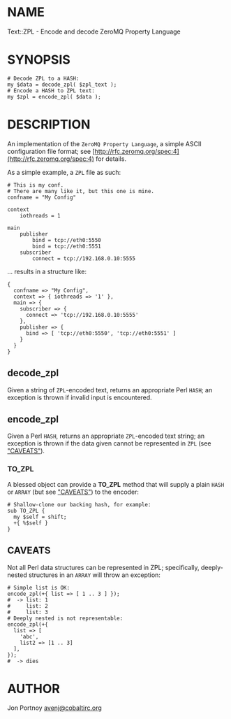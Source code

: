 # NAME

Text::ZPL - Encode and decode ZeroMQ Property Language

# SYNOPSIS

    # Decode ZPL to a HASH:
    my $data = decode_zpl( $zpl_text );
    # Encode a HASH to ZPL text:
    my $zpl = encode_zpl( $data );

# DESCRIPTION

An implementation of the `ZeroMQ Property Language`, a simple ASCII
configuration file format; see [http://rfc.zeromq.org/spec:4](http://rfc.zeromq.org/spec:4) for details.

As a simple example, a `ZPL` file as such:

    # This is my conf.
    # There are many like it, but this one is mine.
    confname = "My Config"

    context
        iothreads = 1

    main
        publisher
            bind = tcp://eth0:5550
            bind = tcp://eth0:5551
        subscriber
            connect = tcp://192.168.0.10:5555

... results in a structure like:

    {
      confname => "My Config",
      context => { iothreads => '1' },
      main => {
        subscriber => {
          connect => 'tcp://192.168.0.10:5555'
        },
        publisher => {
          bind => [ 'tcp://eth0:5550', 'tcp://eth0:5551' ]
        }
      }
    }

## decode\_zpl

Given a string of `ZPL`-encoded text, returns an appropriate Perl `HASH`; an
exception is thrown if invalid input is encountered.

## encode\_zpl

Given a Perl `HASH`, returns an appropriate `ZPL`-encoded text string; an
exception is thrown if the data given cannot be represented in `ZPL` (see
["CAVEATS"](#caveats)).

### TO\_ZPL

A blessed object can provide a **TO\_ZPL** method that will supply a plain
`HASH` or `ARRAY` (but see ["CAVEATS"](#caveats)) to the encoder:

    # Shallow-clone our backing hash, for example:
    sub TO_ZPL {
      my $self = shift;
      +{ %$self }
    }

## CAVEATS

Not all Perl data structures can be represented in ZPL; specifically,
deeply-nested structures in an `ARRAY` will throw an exception:

    # Simple list is OK:
    encode_zpl(+{ list => [ 1 .. 3 ] });
    #  -> list: 1
    #     list: 2
    #     list: 3
    # Deeply nested is not representable:
    encode_zpl(+{
      list => [
        'abc',
        list2 => [1 .. 3]
      ],
    });
    #  -> dies

# AUTHOR

Jon Portnoy <avenj@cobaltirc.org>
